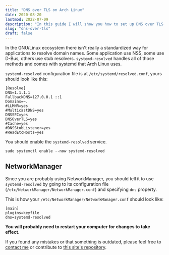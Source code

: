 ```yaml
---
title: "DNS over TLS on Arch Linux"
date: 2020-08-20
lastmod: 2022-07-09
description: "In this guide I will show you how to set up DNS over TLS on Arch Linux using systemd-resolved."
slug: "dns-over-tls"
draft: false
---
```


In the GNU/Linux ecosystem there isn't really a standardized way for applications to resolve domain names.
Some application use NSS, some use D-Bus, others use stub resolvers.
`systemd-resolved` handles all of those methods and comes with systemd that Arch Linux uses.

`systemd-resolved` configuration file is at `/etc/systemd/resolved.conf`, yours should look like this:

	[Resolve]
	DNS=1.1.1.1
	FallbackDNS=127.0.0.1 ::1
	Domains=~.
	#LLMNR=yes
	#MulticastDNS=yes
	DNSSEC=yes
	DNSOverTLS=yes
	#Cache=yes
	#DNSStubListener=yes
	#ReadEtcHosts=yes

You should enable the `systemd-resolved` service.

	sudo systemctl enable --now systemd-resolved

## NetworkManager

Since you are probably using NetworkManager,
you should tell it to use `systemd-resolved` by going to its configuration file (`/etc/NetworkManager/NetworkManager.conf`)
and specifying `dns` property.

This is how your `/etc/NetworkManager/NetworkManager.conf` should look like:

	[main]
	plugins=keyfile
	dns=systemd-resolved

**You will probably need to restart your computer for changes to take effect.**

If you found any mistakes or that something is outdated, please
feel free to [contact me](/contact/) or contribute to [this site's repository](https://github.com/MatejaMaric/blog).
